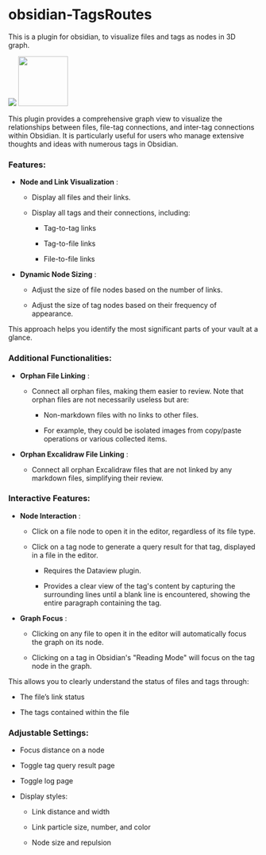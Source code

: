 # obsidian-TagsRoutes
This is a plugin for obsidian, to visualize files and tags as nodes in 3D graph.




<img src="https://github.com/kctekn/obsidian-TagsRoutes/assets/32674595/b2c78905-3b8c-4a44-a5a4-7577d4f0d869">


<img src="https://github.com/kctekn/obsidian-TagsRoutes/assets/32674595/a4d3845d-13f7-4d6b-8555-7a37cb5a7ade" width="100" height="100">

This plugin provides a comprehensive graph view to visualize the relationships between files, file-tag connections, and inter-tag connections within Obsidian. It is particularly useful for users who manage extensive thoughts and ideas with numerous tags in Obsidian.

### Features: 
 
- **Node and Link Visualization** :
  - Display all files and their links.
 
  - Display all tags and their connections, including:
    - Tag-to-tag links

    - Tag-to-file links

    - File-to-file links
 
- **Dynamic Node Sizing** :
  - Adjust the size of file nodes based on the number of links.

  - Adjust the size of tag nodes based on their frequency of appearance.

This approach helps you identify the most significant parts of your vault at a glance.

### Additional Functionalities: 
 
- **Orphan File Linking** : 
  - Connect all orphan files, making them easier to review. Note that orphan files are not necessarily useless but are:
    - Non-markdown files with no links to other files.

    - For example, they could be isolated images from copy/paste operations or various collected items.
 
- **Orphan Excalidraw File Linking** :
  - Connect all orphan Excalidraw files that are not linked by any markdown files, simplifying their review.

### Interactive Features: 
 
- **Node Interaction** :
  - Click on a file node to open it in the editor, regardless of its file type.
 
  - Click on a tag node to generate a query result for that tag, displayed in a file in the editor.
    - Requires the Dataview plugin.

    - Provides a clear view of the tag's content by capturing the surrounding lines until a blank line is encountered, showing the entire paragraph containing the tag.
 
- **Graph Focus** :
  - Clicking on any file to open it in the editor will automatically focus the graph on its node.

  - Clicking on a tag in Obsidian's "Reading Mode" will focus on the tag node in the graph.

This allows you to clearly understand the status of files and tags through:

- The file’s link status

- The tags contained within the file

### Adjustable Settings: 

- Focus distance on a node

- Toggle tag query result page

- Toggle log page
 
- Display styles:
  - Link distance and width

  - Link particle size, number, and color

  - Node size and repulsion
